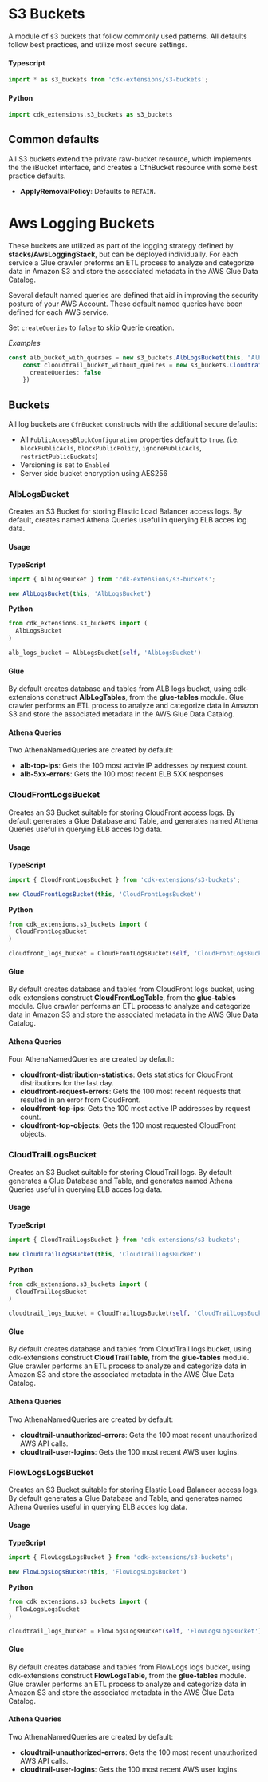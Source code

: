 # S3 Buckets
A module of s3 buckets that follow commonly used patterns.
All defaults follow best practices, and utilize most secure settings.

#### Typescript
```typescript
import * as s3_buckets from 'cdk-extensions/s3-buckets';
```
#### Python
```python
import cdk_extensions.s3_buckets as s3_buckets
```

## Common defaults
All S3 buckets extend the private raw-bucket resource, which implements the the
iBucket interface, and creates a CfnBucket resource with some best practice defaults.
- **ApplyRemovalPolicy**: Defaults to `RETAIN`.

# Aws Logging Buckets
These buckets are utilized as part of the logging strategy defined by **stacks/AwsLoggingStack**, but can be deployed individually. For each service a Glue crawler preforms an ETL process to analyze and categorize data in Amazon S3 and store the associated metadata in the AWS Glue Data Catalog.

Several default named queries are defined that aid in improving the security posture of your AWS Account. These default named queries have been defined for each AWS service.

Set `createQueries` to `false` to skip Querie creation.

*Examples*
```typescript
const alb_bucket_with_queries = new s3_buckets.AlbLogsBucket(this, "AlbLogsBucket")
    const clooudtrail_bucket_without_queires = new s3_buckets.CloudtrailBucket(this, 'CloudtrailBucket', {
      createQueries: false
    })
```
## Buckets
All log buckets are `CfnBucket` constructs with the additional secure defaults:
- All `PublicAccessBlockConfiguration` properties default to `true`. (i.e.
  `blockPublicAcls`, `blockPublicPolicy`, `ignorePublicAcls`,
  `restrictPublicBuckets`)
- Versioning is set to `Enabled`
- Server side bucket encryption using AES256

### AlbLogsBucket
Creates an S3 Bucket for storing Elastic Load Balancer access logs.
By default, creates named Athena Queries useful in querying ELB acces log data.
#### Usage
**TypeScript**
```typescript
import { AlbLogsBucket } from 'cdk-extensions/s3-buckets';
```
```typescript
new AlbLogsBucket(this, 'AlbLogsBucket')
```
**Python**
```python
from cdk_extensions.s3_buckets import (
  AlbLogsBucket
)
```
```python
alb_logs_bucket = AlbLogsBucket(self, 'AlbLogsBucket')
```

#### Glue
By default creates database and tables from ALB logs bucket, using cdk-extensions
construct **AlbLogTables**, from the **glue-tables** module. Glue crawler performs an ETL process to analyze and categorize data in Amazon S3 and store the associated metadata in the AWS Glue Data Catalog.

#### Athena Queries
Two AthenaNamedQueries are created by default:
- **alb-top-ips**: Gets the 100 most actvie IP addresses by request count.
- **alb-5xx-errors**: Gets the 100 most recent ELB 5XX responses

### CloudFrontLogsBucket
Creates an S3 Bucket suitable for storing CloudFront access logs.
By default generates a Glue Database and Table, and generates named Athena
Queries useful in querying ELB acces log data.

#### Usage
**TypeScript**
```typescript
import { CloudFrontLogsBucket } from 'cdk-extensions/s3-buckets';
```
```typescript
new CloudFrontLogsBucket(this, 'CloudFrontLogsBucket')
```
**Python**
```python
from cdk_extensions.s3_buckets import (
  CloudFrontLogsBucket
)
```
```python
cloudfront_logs_bucket = CloudFrontLogsBucket(self, 'CloudFrontLogsBucket')
```

#### Glue
By default creates database and tables from CloudFront logs bucket, using cdk-extensions
construct **CloudFrontLogTable**, from the **glue-tables** module. Glue crawler performs an ETL process to analyze and categorize data in Amazon S3 and store the associated metadata in the AWS Glue Data Catalog.

#### Athena Queries
Four AthenaNamedQueries are created by default:
- **cloudfront-distribution-statistics**: Gets statistics for CloudFront distributions for the last day.
- **cloudfront-request-errors**: Gets the 100 most recent requests that resulted in an error from CloudFront.
- **cloudfront-top-ips**: Gets the 100 most active IP addresses by request count.
- **cloudfront-top-objects**: Gets the 100 most requested CloudFront objects.

### CloudTrailLogsBucket
Creates an S3 Bucket suitable for storing CloudTrail logs.
By default generates a Glue Database and Table, and generates named Athena
Queries useful in querying ELB acces log data.

#### Usage
**TypeScript**
```typescript
import { CloudTrailLogsBucket } from 'cdk-extensions/s3-buckets';
```
```typescript
new CloudTrailLogsBucket(this, 'CloudTrailLogsBucket')
```
**Python**
```python
from cdk_extensions.s3_buckets import (
  CloudTrailLogsBucket
)
```
```python
cloudtrail_logs_bucket = CloudTrailLogsBucket(self, 'CloudTrailLogsBucket')
```

#### Glue
By default creates database and tables from CloudTrail logs bucket, using cdk-extensions
construct **CloudTrailTable**, from the **glue-tables** module. Glue crawler performs an ETL process to analyze and categorize data in Amazon S3 and store the associated metadata in the AWS Glue Data Catalog.

#### Athena Queries
Two AthenaNamedQueries are created by default:
- **cloudtrail-unauthorized-errors**: Gets the 100 most recent unauthorized AWS API calls.
- **cloudtrail-user-logins**: Gets the 100 most recent AWS user logins.

### FlowLogsLogsBucket
Creates an S3 Bucket suitable for storing Elastic Load Balancer access logs.
By default generates a Glue Database and Table, and generates named Athena
Queries useful in querying ELB acces log data.

#### Usage
**TypeScript**
```typescript
import { FlowLogsLogsBucket } from 'cdk-extensions/s3-buckets';
```
```typescript
new FlowLogsLogsBucket(this, 'FlowLogsLogsBucket')
```
**Python**
```python
from cdk_extensions.s3_buckets import (
  FlowLogsLogsBucket
)
```
```python
cloudtrail_logs_bucket = FlowLogsLogsBucket(self, 'FlowLogsLogsBucket')
```

#### Glue
By default creates database and tables from FlowLogs logs bucket, using cdk-extensions
construct **FlowLogsTable**, from the **glue-tables** module. Glue crawler performs an ETL process to analyze and categorize data in Amazon S3 and store the associated metadata in the AWS Glue Data Catalog.

#### Athena Queries
Two AthenaNamedQueries are created by default:
- **cloudtrail-unauthorized-errors**: Gets the 100 most recent unauthorized AWS API calls.
- **cloudtrail-user-logins**: Gets the 100 most recent AWS user logins.
